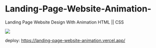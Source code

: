 # Landing-Page-Website-Animation-
Landing Page Website Design With Animation HTML || CSS

<img src="fondo.gif">

deploy: https://landing-page-website-animation.vercel.app/